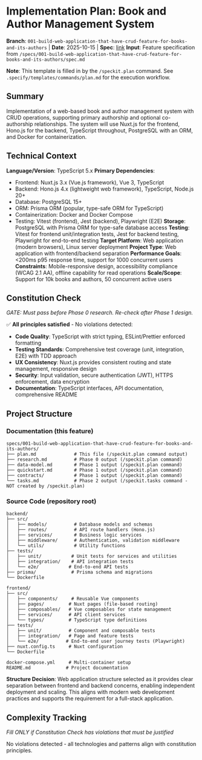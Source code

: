 # Implementation Plan: Book and Author Management System

**Branch**: `001-build-web-application-that-have-crud-feature-for-books-and-its-authors` | **Date**: 2025-10-15 | **Spec**: [link](../spec.md)
**Input**: Feature specification from `/specs/001-build-web-application-that-have-crud-feature-for-books-and-its-authors/spec.md`

**Note**: This template is filled in by the `/speckit.plan` command. See `.specify/templates/commands/plan.md` for the execution workflow.

## Summary

Implementation of a web-based book and author management system with CRUD operations, supporting primary authorship and optional co-authorship relationships. The system will use Nuxt.js for the frontend, Hono.js for the backend, TypeScript throughout, PostgreSQL with an ORM, and Docker for containerization.

## Technical Context

**Language/Version**: TypeScript 5.x
**Primary Dependencies**:
- Frontend: Nuxt.js 3.x (Vue.js framework), Vue 3, TypeScript
- Backend: Hono.js 4.x (lightweight web framework), TypeScript, Node.js 20+
- Database: PostgreSQL 15+
- ORM: Prisma ORM (popular, type-safe ORM for TypeScript)
- Containerization: Docker and Docker Compose
- Testing: Vitest (frontend), Jest (backend), Playwright (E2E)
**Storage**: PostgreSQL with Prisma ORM for type-safe database access
**Testing**: Vitest for frontend unit/integration tests, Jest for backend testing, Playwright for end-to-end testing
**Target Platform**: Web application (modern browsers), Linux server deployment
**Project Type**: Web application with frontend/backend separation
**Performance Goals**: <200ms p95 response time, support for 1000 concurrent users
**Constraints**: Mobile-responsive design, accessibility compliance (WCAG 2.1 AA), offline capability for read operations
**Scale/Scope**: Support for 10k books and authors, 50 concurrent active users

## Constitution Check

*GATE: Must pass before Phase 0 research. Re-check after Phase 1 design.*

✅ **All principles satisfied** - No violations detected:
- **Code Quality**: TypeScript with strict typing, ESLint/Prettier enforced formatting
- **Testing Standards**: Comprehensive test coverage (unit, integration, E2E) with TDD approach
- **UX Consistency**: Nuxt.js provides consistent routing and state management, responsive design
- **Security**: Input validation, secure authentication (JWT), HTTPS enforcement, data encryption
- **Documentation**: TypeScript interfaces, API documentation, comprehensive README

## Project Structure

### Documentation (this feature)

```
specs/001-build-web-application-that-have-crud-feature-for-books-and-its-authors/
├── plan.md              # This file (/speckit.plan command output)
├── research.md          # Phase 0 output (/speckit.plan command)
├── data-model.md        # Phase 1 output (/speckit.plan command)
├── quickstart.md        # Phase 1 output (/speckit.plan command)
├── contracts/           # Phase 1 output (/speckit.plan command)
└── tasks.md             # Phase 2 output (/speckit.tasks command - NOT created by /speckit.plan)
```

### Source Code (repository root)

```
backend/
├── src/
│   ├── models/          # Database models and schemas
│   ├── routes/          # API route handlers (Hono.js)
│   ├── services/        # Business logic services
│   ├── middleware/      # Authentication, validation middleware
│   └── utils/           # Utility functions
├── tests/
│   ├── unit/           # Unit tests for services and utilities
│   ├── integration/    # API integration tests
│   └── e2e/           # End-to-end API tests
├── prisma/             # Prisma schema and migrations
└── Dockerfile

frontend/
├── src/
│   ├── components/     # Reusable Vue components
│   ├── pages/         # Nuxt pages (file-based routing)
│   ├── composables/   # Vue composables for state management
│   ├── services/      # API client services
│   └── types/         # TypeScript type definitions
├── tests/
│   ├── unit/          # Component and composable tests
│   ├── integration/   # Page and feature tests
│   └── e2e/          # End-to-end user journey tests (Playwright)
├── nuxt.config.ts     # Nuxt configuration
└── Dockerfile

docker-compose.yml     # Multi-container setup
README.md             # Project documentation
```

**Structure Decision**: Web application structure selected as it provides clear separation between frontend and backend concerns, enabling independent deployment and scaling. This aligns with modern web development practices and supports the requirement for a full-stack application.

## Complexity Tracking

*Fill ONLY if Constitution Check has violations that must be justified*

No violations detected - all technologies and patterns align with constitution principles.
